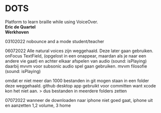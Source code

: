 # DOTS
Platform to learn braille while using VoiceOver.  
**Eric de Quartel  
Werkhoven**

03102022
nobounce and a mode student/teacher

06072022
Alle natural voices zijn weggehaald. Deze later gaan gebruiken.
onFocus TextField, (opgelost in een onappear, maardan als je naar een andere vie gaat)
en achter elkaar afspelen van audio (sound: isPlaying)
daarbij mvvm voor subsonic audio spel gaan gebruiken. mvvm filosofie (sound: isPlaying)

omdat er niet meer dan 1000 bestanden in git mogen staan in een folder deze weggehaald.
github desktop app gebruikt voor committen want xcode kon het niet aan. > dus bestanden in meerdere folders zetten

07072022
wanneer de downloaden naar iphone niet goed gaat, iphone uit en aanzetten 1,2 volume, 3 home 
